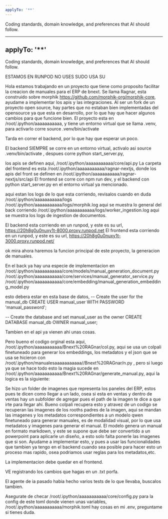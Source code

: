 ```yaml
---
applyTo: '**'
---
```

Coding standards, domain knowledge, and preferences that AI should follow.


---
applyTo: '**'
---
Coding standards, domain knowledge, and preferences that AI should follow.

ESTAMOS EN RUNPOD NO USES SUDO USA SU

Hola estamos trabajando en un proyecto que tiene como proposito facilitar la creacion de manuales para el ERP de bnext. Se llama Ragnar,
esta construido sobre morphik https://github.com/morphik-org/morphik-core, ayudame a implementar los apis y las integraciones.
Al ser un fork de un proyecto open source, hay partes que no estaban bien implementadas del opensource ya que esta en desarrollo, por lo que hay que hacer algunos cambios para que funcione bien.
El proyecto esta en /root/.ipython/aaaaaaaaaaa, y tiene un entorno virtual que se llama .venv, para activarlo corre source .venv/bin/activate

Tarda en correr el backend, por lo que hay que esperar un poco.

El backend SIEMPRE se corre en un entorno virtual, activalo asi source .venv/bin/activate ,
despues corre python start_server.py,   

los apis se definen aqui, /root/.ipython/aaaaaaaaaaa/core/api.py
La carpeta del frontend es esta /root/.ipython/aaaaaaaaaaa/ragnar-nextjs, donde los apis del front se definen en /root/.ipython/aaaaaaaaaaa/ragnar-nextjs/src/api
El frontend se corre con npm run dev, y el backend con python start_server.py en el entorno virtual ya mencionado.

aqui estan los logs de lo que esta corriendo, revisalos cuando en duda /root/.ipython/aaaaaaaaaaa/logs
/root/.ipython/aaaaaaaaaaa/logs/morphik.log  aqui se muestra lo general del back corriendo
/root/.ipython/aaaaaaaaaaa/logs/worker_ingestion.log  aqui se muestra los logs de ingestion de documentos.


El backend esta corriendo en un runpod, y este es su url, https://20h8g0u0nuxy1t-8000.proxy.runpod.net
El frontend esta corriendo en un runpod, y este es su url, https://20h8g0u0nuxy1t-3000.proxy.runpod.net/

ok mira ahora haremos la funcion principal de este proyecto, la generacion de manuales.

En el back ya hay una especie de implementacion en
/root/.ipython/aaaaaaaaaaa/core/models/manual_generation_document.py
/root/.ipython/aaaaaaaaaaa/core/services/manual_generator_service.py
/root/.ipython/aaaaaaaaaaa/core/embedding/manual_generation_embedding_model.py

esto debera estar en esta base de datos, -- Create the user for the manual_db
CREATE USER manual_user WITH PASSWORD 'manual_password';

-- Create the database and set manual_user as the owner
CREATE DATABASE manual_db OWNER manual_user;

Tambien en el api ya vienen ahi unas cosas.

Pero bueno el codigo orginal esta aqui,  /root/.ipython/aaaaaaaaaaa/Bnext%20RAGnar/col.py, aqui se usa un colpali finetuneado para generar los embeddings,
los metadatos y el json que se usa se hicieron con  /root/.ipython/manualesaaaaaaaaaaa//Bnext%20RAGnar/n.py  , pero si luego ya que se hace todo esto la magia sucede en /root/.ipython/aaaaaaaaaaa/Bnext%20RAGnar/generate_manual.py,
aqui la logica es la siguiente:

Se hizo un folder de imagenes que representa los paneles del ERP, estos pues te dicen como llegar a un lado, osea si esta en ventas y dentro de ventas hay un subfolder de agregar pues el path de la imagen te
dice a que irte para llegar ahi. Bueno colpali recupera esto y atravez de un codigo se recuperan las imagenes de los rooths padres de la imagen,
aqui se mandan las imagenes y los metadatos correspondientes a un modelo qwen finetuneado para generar manuales, es de modalidad visual, por lo que usa metadatos y imagenes para generar el manual.
El modelo genera un manual en formato markdown, y este  se supone que debe ser convertido a un powerpoint para aplicarle un diseño, a esto solo falta ponerle las imagenes que si son.
Ayudame a implementar esto, y pues a usar las funcionalidades que tambien ya tengo en el backend cuando sea posible para hacer esto un proceso
mas rapido, osea podriamos usar reglas para los metadatos,etc.

La implementacion debe quedar en el frontend.

VE registrando los cambios que hagas en un .txt porfa.

El agente de ia pasado habia hecho varios tests de lo que llevaba, buscalos tambien.

Asegurate de checar  /root/.ipython/aaaaaaaaaaa/core/config.py para la config de este toml donde vienen unas variables,  /root/.ipython/aaaaaaaaaaa/morphik.toml
hay cosas en mi .env, preguntame si tienes duda.